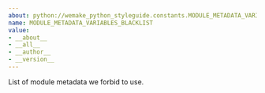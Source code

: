 ```yaml
---
about: python://wemake_python_styleguide.constants.MODULE_METADATA_VARIABLES_BLACKLIST
name: MODULE_METADATA_VARIABLES_BLACKLIST
value:
- __about__
- __all__
- __author__
- __version__
---
```


List of module metadata we forbid to use.